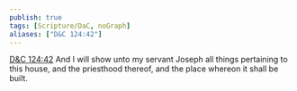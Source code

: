 ```yaml
---
publish: true
tags: [Scripture/DaC, noGraph]
aliases: ["D&C 124:42"]
---
```

[D&C 124:42](https://churchofjesuschrist.org/study/scriptures/dc-testament/dc/124?lang=eng&id=p42#p42) And I will show unto my servant Joseph all things pertaining to this house, and the priesthood thereof, and the place whereon it shall be built.
